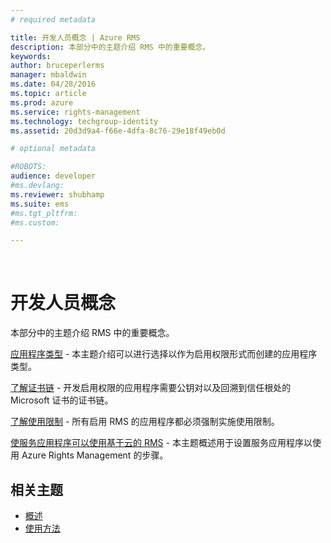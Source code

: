 ```yaml
---
# required metadata

title: 开发人员概念 | Azure RMS
description: 本部分中的主题介绍 RMS 中的重要概念。
keywords:
author: bruceperlerms
manager: mbaldwin
ms.date: 04/28/2016
ms.topic: article
ms.prod: azure
ms.service: rights-management
ms.technology: techgroup-identity
ms.assetid: 20d3d9a4-f66e-4dfa-8c76-29e18f49eb0d

# optional metadata

#ROBOTS:
audience: developer
#ms.devlang:
ms.reviewer: shubhamp
ms.suite: ems
#ms.tgt_pltfrm:
#ms.custom:

---
```


﻿
# 开发人员概念

本部分中的主题介绍 RMS 中的重要概念。

[应用程序类型](application-types.md) - 本主题介绍可以进行选择以作为启用权限形式而创建的应用程序类型。

[了解证书链](understanding-certificate-chains.md) - 开发启用权限的应用程序需要公钥对以及回溯到信任根处的 Microsoft 证书的证书链。

[了解使用限制](understanding-usage-restrictions.md) - 所有启用 RMS 的应用程序都必须强制实施使用限制。

[使服务应用程序可以使用基于云的 RMS](how-to-use-file-api-with-aadrm-cloud.md) - 本主题概述用于设置服务应用程序以使用 Azure Rights Management 的步骤。

 

## 相关主题 ##
- [概述](ad-rms-overview.md)
- [使用方法](how-to-use-msipc.md)
 

 


<!--HONumber=Apr16_HO3-->



